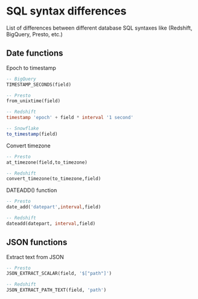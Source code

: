 # SQL syntax differences
List of differences between different database SQL syntaxes like (Redshift, BigQuery, Presto, etc.)

## Date functions

Epoch to timestamp

``` sql 
-- BigQuery
TIMESTAMP_SECONDS(field)

-- Presto 
from_unixtime(field) 

-- Redshift
timestamp 'epoch' + field * interval '1 second' 

-- Snowflake
to_timestamp(field)
``` 

Convert timezone

``` sql 
-- Presto 
at_timezone(field,to_timezone) 

-- Redshift
convert_timezone(to_timezone,field) 
``` 

DATEADD() function

``` sql 
-- Presto 
date_add('datepart',interval,field)

-- Redshift
dateadd(datepart, interval,field) 
``` 



## JSON functions

Extract text from JSON

``` sql 
-- Presto 
JSON_EXTRACT_SCALAR(field, '$["path"]')

-- Redshift
JSON_EXTRACT_PATH_TEXT(field, 'path')
``` 
